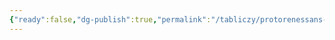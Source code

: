 ```yaml
---
{"ready":false,"dg-publish":true,"permalink":"/tabliczy/protorenessans-i-rannee-vozrozhdenie/poklonenie-mladenczu/","dgPassFrontmatter":true}
---
```



